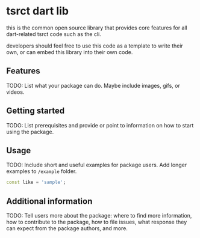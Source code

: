 # tsrct dart lib

this is the common open source library that provides core features for all dart-related tsrct code
such as the cli.

developers should feel free to use this code as a template to write their own, or can embed this 
library into their own code.

## Features

TODO: List what your package can do. Maybe include images, gifs, or videos.

## Getting started

TODO: List prerequisites and provide or point to information on how to
start using the package.

## Usage

TODO: Include short and useful examples for package users. Add longer examples
to `/example` folder. 

```dart
const like = 'sample';
```

## Additional information

TODO: Tell users more about the package: where to find more information, how to 
contribute to the package, how to file issues, what response they can expect 
from the package authors, and more.
